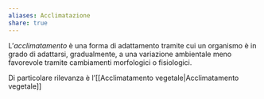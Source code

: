 ```yaml
---
aliases: Acclimatazione
share: true
---
```

L’*acclimatamento* è una forma di adattamento tramite cui un organismo è in grado di adattarsi, gradualmente, a una variazione ambientale meno favorevole tramite cambiamenti morfologici o fisiologici.

Di particolare rilevanza è l’[[Acclimatamento vegetale|Acclimatamento vegetale]]